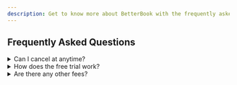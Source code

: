 ```yaml
---
description: Get to know more about BetterBook with the frequently asked questions.
---
```


## Frequently Asked Questions

<details>
  <summary>Can I cancel at anytime?</summary>
  <p>Yes, you can cancel at any time - no minimum term, no notice period and no
                                                 cancellation
                                                 fee.</p>

</details>

<details>
  <summary>How does the free trial work?</summary>
  <p>You'll have two free weeks to try out all our features and get help setting
                                                 up
                                                 your
                                                 account. No credit card required.</p>

</details>

<details>
  <summary>Are there any other fees?</summary>
  <p>We don't charge any other fees other than the monthly subscription. If you take online payments
                                                 then your payment gateway will charge a small fee per transaction.  That fee is not
                                                 handled or controlled by BetterBook.</p>

</details>
